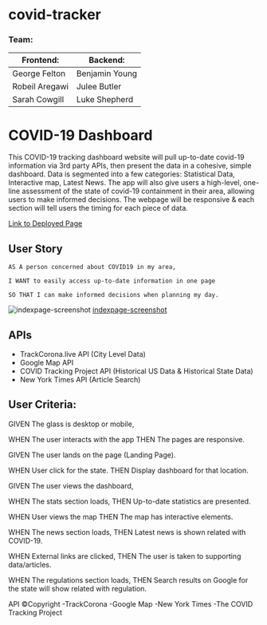 # covid-tracker

### Team:
| Frontend:      | Backend:       |
| -------------- | -------------- |
| George Felton  | Benjamin Young |
| Robeil Aregawi | Julee Butler   |
| Sarah Cowgill  | Luke Shepherd  |

# COVID-19 Dashboard

This COVID-19 tracking dashboard website will pull up-to-date covid-19 information via 3rd party APIs, then present the data in a cohesive, simple dashboard. Data is segmented into a few categories: Statistical Data, Interactive map, Latest News. The app will also give users a high-level, one-line assessment of the state of covid-19 containment in their area, allowing users to make informed decisions. The webpage will be responsive & each section will tell users the timing for each piece of data.

[Link to Deployed Page](https://sheplt1.github.io/covid-tracker/)

## User Story

``` 
AS A person concerned about COVID19 in my area,

I WANT to easily access up-to-date information in one page

SO THAT I can make informed decisions when planning my day.
```
![indexpage-screenshot](https://github.com/ShepLT1/covid-tracker/blob/master/Assets/Images/index.png)
[indexpage-screenshot](https://github.com/ShepLT1/covid-tracker/blob/master/Assets/Images/dashboard.png)

## APIs

* TrackCorona.live  API (City Level Data)
* Google Map API
* COVID Tracking Project API (Historical US Data & Historical State Data)
* New York Times API (Article Search)

## User Criteria:

GIVEN The glass is desktop or mobile,

WHEN The user interacts with the app
THEN The pages are responsive.

GIVEN The user lands on the page (Landing Page).

WHEN User click for the state.
THEN Display dashboard for that location.

GIVEN The user views the dashboard,

WHEN The stats section loads,
THEN Up-to-date statistics are presented.

WHEN User views the map
THEN The map has interactive elements.

WHEN The news section loads,
THEN Latest news is shown related with COVID-19.

WHEN External links are clicked,
THEN The user is taken to supporting data/articles.

WHEN The regulations section loads,
THEN Search results on Google for the state will show related with regulation.

API ©Copyright
-TrackCorona
-Google Map
-New York Times
-The COVID Tracking Project

